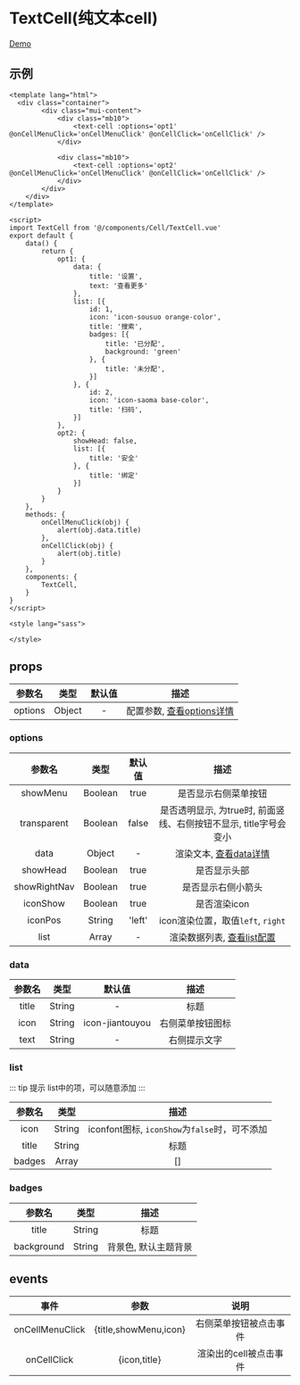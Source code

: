 # TextCell(纯文本cell)
[Demo](https://watasi.cn/infozx_api/dist/#/textCell)

## 示例
``` vue{16}
<template lang="html">
  <div class="container">
		<div class="mui-content">
			<div class="mb10">
				<text-cell :options='opt1' @onCellMenuClick='onCellMenuClick' @onCellClick='onCellClick' />
			</div>

			<div class="mb10">
				<text-cell :options='opt2' @onCellMenuClick='onCellMenuClick' @onCellClick='onCellClick' />
			</div>
		</div>
	</div>
</template>

<script>
import TextCell from '@/components/Cell/TextCell.vue'
export default {
	data() {
		return {
			opt1: {
				data: {
					title: '设置',
					text: '查看更多'
				},
				list: [{
					id: 1,
					icon: 'icon-sousuo orange-color',
					title: '搜索',
					badges: [{
						title: '已分配',
						background: 'green'
					}, {
						title: '未分配',
					}]
				}, {
					id: 2,
					icon: 'icon-saoma base-color',
					title: '扫码',
				}]
			},
			opt2: {
				showHead: false,
				list: [{
					title: '安全'
				}, {
					title: '绑定'
				}]
			}
		}
	},
	methods: {
		onCellMenuClick(obj) {
			alert(obj.data.title)
		},
		onCellClick(obj) {
			alert(obj.title)
		}
	},
	components: {
		TextCell,
	}
}
</script>

<style lang="sass">

</style>
```
## props
|参数名|类型|默认值|描述|
|:---:|:---:|:---:|:---:|
|options|Object|-|配置参数, [查看options详情](#options)|

### options
|参数名|类型|默认值|描述|
|:---:|:---:|:---:|:---:|
|showMenu|Boolean|true|是否显示右侧菜单按钮|
|transparent|Boolean|false|是否透明显示, 为true时, 前面竖线、右侧按钮不显示, title字号会变小|
|data|Object|-|渲染文本, [查看data详情](#data)|
|showHead|Boolean|true|是否显示头部|
|showRightNav|Boolean|true|是否显示右侧小箭头|
|iconShow|Boolean|true|是否渲染icon|
|iconPos|String|'left'|icon渲染位置，取值`left`, `right`|
|list|Array|-|渲染数据列表, [查看list配置](#list)|

### data
|参数名|类型|默认值|描述|
|:---:|:---:|:---:|:---:|
|title|String|-|标题|
|icon|String|icon-jiantouyou|右侧菜单按钮图标|
|text|String|-|右侧提示文字|

### list
::: tip 提示
list中的项，可以随意添加
:::

|参数名|类型|描述|
|:---:|:---:|:---:|
|icon|String|iconfont图标, `iconShow`为`false`时，可不添加|
|title|String|标题|
|badges|Array|[]|徽章, [查看badges](#badges)|

### badges
|参数名|类型|描述|
|:---:|:---:|:---:|
|title|String|标题|
|background|String|背景色, 默认主题背景|

## events
|事件|参数|说明|
|:---:|:---:|:---:|
|onCellMenuClick|{title,showMenu,icon}|右侧菜单按钮被点击事件|
|onCellClick|{icon,title}|渲染出的cell被点击事件|
